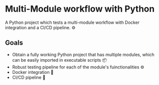 # Multi-Module workflow with Python

A Python project which tests a multi-module workflow with Docker integration and a CI/CD pipeline. ⚙️

## Goals

* Obtain a fully working Python project that has multiple modules, which can be easily imported in executable scripts 📦
* Robust testing pipeline for each of the module's fuinctionalities ⚙️
* Docker integration 🐳
* CI/CD pipeline 🚀
